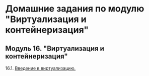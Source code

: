 # Домашние задания по модулю "Виртуализация и контейнеризация"


## Модуль 16. "Виртуализация и контейнеризация"

16.1. [Введение в виртуализацию.](https://github.com/BaryshnikovNV/netology-devops/blob/virt-01-basics/VIRTD-35/virt/16.1-virt-01-basics/virt-01-basics.md)